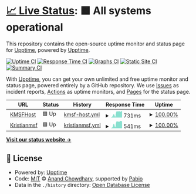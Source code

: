 # [📈 Live Status](https://upptime.github.io/upptime): <!--live status--> **🟩 All systems operational**

This repository contains the open-source uptime monitor and status page for [Upptime](https://upptime.js.org), powered by [Upptime](https://github.com/upptime/upptime).

[![Uptime CI](https://github.com/kristianmsf/uptime/workflows/Uptime%20CI/badge.svg)](https://github.com/kristianmsf/uptime/actions?query=workflow%3A%22Uptime+CI%22)
[![Response Time CI](https://github.com/kristianmsf/uptime/workflows/Response%20Time%20CI/badge.svg)](https://github.com/kristianmsf/uptime/actions?query=workflow%3A%22Response+Time+CI%22)
[![Graphs CI](https://github.com/kristianmsf/uptime/workflows/Graphs%20CI/badge.svg)](https://github.com/kristianmsf/uptime/actions?query=workflow%3A%22Graphs+CI%22)
[![Static Site CI](https://github.com/kristianmsf/uptime/workflows/Static%20Site%20CI/badge.svg)](https://github.com/kristianmsf/uptime/actions?query=workflow%3A%22Static+Site+CI%22)
[![Summary CI](https://github.com/kristianmsf/uptime/workflows/Summary%20CI/badge.svg)](https://github.com/kristianmsf/uptime/actions?query=workflow%3A%22Summary+CI%22)

With [Upptime](https://upptime.js.org), you can get your own unlimited and free uptime monitor and status page, powered entirely by a GitHub repository. We use [Issues](https://github.com/upptime/upptime/issues) as incident reports, [Actions](https://github.com/kristianmsf/uptime/actions) as uptime monitors, and [Pages](https://upptime.github.io/upptime) for the status page.

<!--start: status pages-->
<!-- This summary is generated by Upptime (https://github.com/upptime/upptime) -->
<!-- Do not edit this manually, your changes will be overwritten -->
<!-- prettier-ignore -->
| URL | Status | History | Response Time | Uptime |
| --- | ------ | ------- | ------------- | ------ |
| <img alt="" src="https://icons.duckduckgo.com/ip3/www.kmsfhost.com.ico" height="13"> [KMSFHost](https://www.kmsfhost.com) | 🟩 Up | [kmsf-host.yml](https://github.com/kristianmsf/uptime/commits/HEAD/history/kmsf-host.yml) | <details><summary><img alt="Response time graph" src="./graphs/kmsf-host/response-time-week.png" height="20"> 731ms</summary><br><a href="https://status.kmsfhost.com/history/kmsf-host"><img alt="Response time 329" src="https://img.shields.io/endpoint?url=https%3A%2F%2Fraw.githubusercontent.com%2Fkristianmsf%2Fuptime%2FHEAD%2Fapi%2Fkmsf-host%2Fresponse-time.json"></a><br><a href="https://status.kmsfhost.com/history/kmsf-host"><img alt="24-hour response time 1027" src="https://img.shields.io/endpoint?url=https%3A%2F%2Fraw.githubusercontent.com%2Fkristianmsf%2Fuptime%2FHEAD%2Fapi%2Fkmsf-host%2Fresponse-time-day.json"></a><br><a href="https://status.kmsfhost.com/history/kmsf-host"><img alt="7-day response time 731" src="https://img.shields.io/endpoint?url=https%3A%2F%2Fraw.githubusercontent.com%2Fkristianmsf%2Fuptime%2FHEAD%2Fapi%2Fkmsf-host%2Fresponse-time-week.json"></a><br><a href="https://status.kmsfhost.com/history/kmsf-host"><img alt="30-day response time 467" src="https://img.shields.io/endpoint?url=https%3A%2F%2Fraw.githubusercontent.com%2Fkristianmsf%2Fuptime%2FHEAD%2Fapi%2Fkmsf-host%2Fresponse-time-month.json"></a><br><a href="https://status.kmsfhost.com/history/kmsf-host"><img alt="1-year response time 329" src="https://img.shields.io/endpoint?url=https%3A%2F%2Fraw.githubusercontent.com%2Fkristianmsf%2Fuptime%2FHEAD%2Fapi%2Fkmsf-host%2Fresponse-time-year.json"></a></details> | <details><summary><a href="https://status.kmsfhost.com/history/kmsf-host">100.00%</a></summary><a href="https://status.kmsfhost.com/history/kmsf-host"><img alt="All-time uptime 100.00%" src="https://img.shields.io/endpoint?url=https%3A%2F%2Fraw.githubusercontent.com%2Fkristianmsf%2Fuptime%2FHEAD%2Fapi%2Fkmsf-host%2Fuptime.json"></a><br><a href="https://status.kmsfhost.com/history/kmsf-host"><img alt="24-hour uptime 100.00%" src="https://img.shields.io/endpoint?url=https%3A%2F%2Fraw.githubusercontent.com%2Fkristianmsf%2Fuptime%2FHEAD%2Fapi%2Fkmsf-host%2Fuptime-day.json"></a><br><a href="https://status.kmsfhost.com/history/kmsf-host"><img alt="7-day uptime 100.00%" src="https://img.shields.io/endpoint?url=https%3A%2F%2Fraw.githubusercontent.com%2Fkristianmsf%2Fuptime%2FHEAD%2Fapi%2Fkmsf-host%2Fuptime-week.json"></a><br><a href="https://status.kmsfhost.com/history/kmsf-host"><img alt="30-day uptime 100.00%" src="https://img.shields.io/endpoint?url=https%3A%2F%2Fraw.githubusercontent.com%2Fkristianmsf%2Fuptime%2FHEAD%2Fapi%2Fkmsf-host%2Fuptime-month.json"></a><br><a href="https://status.kmsfhost.com/history/kmsf-host"><img alt="1-year uptime 100.00%" src="https://img.shields.io/endpoint?url=https%3A%2F%2Fraw.githubusercontent.com%2Fkristianmsf%2Fuptime%2FHEAD%2Fapi%2Fkmsf-host%2Fuptime-year.json"></a></details>
| <img alt="" src="https://icons.duckduckgo.com/ip3/www.kristianmsf.com.ico" height="13"> [Kristianmsf](https://www.kristianmsf.com) | 🟩 Up | [kristianmsf.yml](https://github.com/kristianmsf/uptime/commits/HEAD/history/kristianmsf.yml) | <details><summary><img alt="Response time graph" src="./graphs/kristianmsf/response-time-week.png" height="20"> 541ms</summary><br><a href="https://status.kmsfhost.com/history/kristianmsf"><img alt="Response time 234" src="https://img.shields.io/endpoint?url=https%3A%2F%2Fraw.githubusercontent.com%2Fkristianmsf%2Fuptime%2FHEAD%2Fapi%2Fkristianmsf%2Fresponse-time.json"></a><br><a href="https://status.kmsfhost.com/history/kristianmsf"><img alt="24-hour response time 762" src="https://img.shields.io/endpoint?url=https%3A%2F%2Fraw.githubusercontent.com%2Fkristianmsf%2Fuptime%2FHEAD%2Fapi%2Fkristianmsf%2Fresponse-time-day.json"></a><br><a href="https://status.kmsfhost.com/history/kristianmsf"><img alt="7-day response time 541" src="https://img.shields.io/endpoint?url=https%3A%2F%2Fraw.githubusercontent.com%2Fkristianmsf%2Fuptime%2FHEAD%2Fapi%2Fkristianmsf%2Fresponse-time-week.json"></a><br><a href="https://status.kmsfhost.com/history/kristianmsf"><img alt="30-day response time 313" src="https://img.shields.io/endpoint?url=https%3A%2F%2Fraw.githubusercontent.com%2Fkristianmsf%2Fuptime%2FHEAD%2Fapi%2Fkristianmsf%2Fresponse-time-month.json"></a><br><a href="https://status.kmsfhost.com/history/kristianmsf"><img alt="1-year response time 234" src="https://img.shields.io/endpoint?url=https%3A%2F%2Fraw.githubusercontent.com%2Fkristianmsf%2Fuptime%2FHEAD%2Fapi%2Fkristianmsf%2Fresponse-time-year.json"></a></details> | <details><summary><a href="https://status.kmsfhost.com/history/kristianmsf">100.00%</a></summary><a href="https://status.kmsfhost.com/history/kristianmsf"><img alt="All-time uptime 100.00%" src="https://img.shields.io/endpoint?url=https%3A%2F%2Fraw.githubusercontent.com%2Fkristianmsf%2Fuptime%2FHEAD%2Fapi%2Fkristianmsf%2Fuptime.json"></a><br><a href="https://status.kmsfhost.com/history/kristianmsf"><img alt="24-hour uptime 100.00%" src="https://img.shields.io/endpoint?url=https%3A%2F%2Fraw.githubusercontent.com%2Fkristianmsf%2Fuptime%2FHEAD%2Fapi%2Fkristianmsf%2Fuptime-day.json"></a><br><a href="https://status.kmsfhost.com/history/kristianmsf"><img alt="7-day uptime 100.00%" src="https://img.shields.io/endpoint?url=https%3A%2F%2Fraw.githubusercontent.com%2Fkristianmsf%2Fuptime%2FHEAD%2Fapi%2Fkristianmsf%2Fuptime-week.json"></a><br><a href="https://status.kmsfhost.com/history/kristianmsf"><img alt="30-day uptime 100.00%" src="https://img.shields.io/endpoint?url=https%3A%2F%2Fraw.githubusercontent.com%2Fkristianmsf%2Fuptime%2FHEAD%2Fapi%2Fkristianmsf%2Fuptime-month.json"></a><br><a href="https://status.kmsfhost.com/history/kristianmsf"><img alt="1-year uptime 100.00%" src="https://img.shields.io/endpoint?url=https%3A%2F%2Fraw.githubusercontent.com%2Fkristianmsf%2Fuptime%2FHEAD%2Fapi%2Fkristianmsf%2Fuptime-year.json"></a></details>

<!--end: status pages-->

[**Visit our status website →**](https://kristianmsf.github.io/uptime)

## 📄 License

- Powered by: [Upptime](https://github.com/upptime/upptime)
- Code: [MIT](./LICENSE) © [Anand Chowdhary](https://anandchowdhary.com), supported by [Pabio](https://pabio.com)
- Data in the `./history` directory: [Open Database License](https://opendatacommons.org/licenses/odbl/1-0/)

